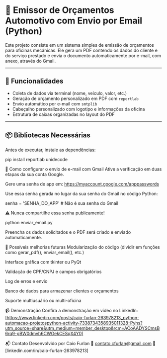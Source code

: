 # 📩 Emissor de Orçamentos Automotivo com Envio por Email (Python)

Este projeto consiste em um sistema simples de emissão de orçamentos para oficinas mecânicas. Ele gera um PDF contendo os dados do cliente e do serviço prestado e envia o documento automaticamente por e-mail, com anexo, através do Gmail.

---

## 🚀 Funcionalidades

- Coleta de dados via terminal (nome, veículo, valor, etc.)
- Geração de orçamento personalizado em PDF com `reportlab`
- Envio automático por e-mail com `smtplib`
- Cabeçalho personalizado com logotipo e informações da oficina
- Estrutura de caixas organizadas no layout do PDF

---

## 📦 Bibliotecas Necessárias

Antes de executar, instale as dependências:

pip install reportlab unidecode

🔐 Como configurar o envio de e-mail com Gmail
Ative a verificação em duas etapas da sua conta Google.

Gere uma senha de app em: https://myaccount.google.com/apppasswords

Use essa senha gerada no lugar da sua senha do Gmail no código Python:

senha = 'SENHA_DO_APP'  # Não é sua senha do Gmail


⚠️ Nunca compartilhe essa senha publicamente!


python enviar_email.py

Preencha os dados solicitados e o PDF será criado e enviado automaticamente.

🔧 Possíveis melhorias futuras
Modularização do código (dividir em funções como gerar_pdf(), enviar_email(), etc.)

Interface gráfica com tkinter ou PyQt

Validação de CPF/CNPJ e campos obrigatórios

Log de erros e envio

Banco de dados para armazenar clientes e orçamentos

Suporte multiusuário ou multi-oficina

📹 Demonstração
Confira a demonstração em vídeo no LinkedIn: [https://www.linkedin.com/posts/caio-furlan-263978213_python-automacao-projetospython-activity-7338734358935011328-Pyhs?utm_source=share&utm_medium=member_desktop&rcm=ACoAADYSCmsB6rq9-gBW0dmvh6CWGekCESqX4Y0]

📬 Contato
Desenvolvido por Caio Furlan
📧 contato.cfurlan@gmail.com
🔗 [linkedin.com/in/caio-furlan-263978213]

